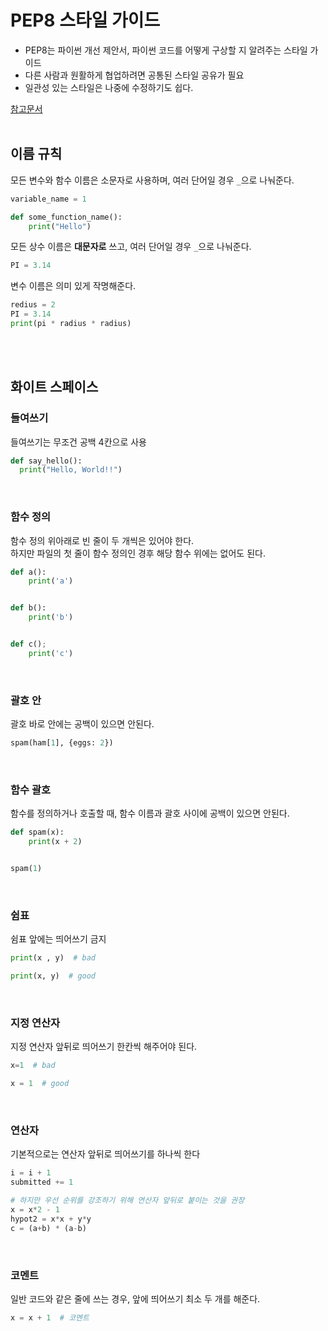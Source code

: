 # PEP8 스타일 가이드
- PEP8는 파이썬 개선 제안서, 파이썬 코드를 어떻게 구상할 지 알려주는 스타일 가이드
- 다른 사람과 원활하게 협업하려면 공통된 스타일 공유가 필요
- 일관성 있는 스타일은 나중에 수정하기도 쉽다.

<a href="https://www.python.org/dev/peps/
pep-0008">참고문서</a>
<br /><br />

## 이름 규칙
모든 변수와 함수 이름은 소문자로 사용하며, 여러 단어일 경우 `_`으로 나눠준다.

```python
variable_name = 1

def some_function_name():
    print("Hello")
```

모든 상수 이름은 **대문자로** 쓰고, 여러 단어일 경우 `_`으로 나눠준다.

```python
PI = 3.14
```

변수 이름은 의미 있게 작명해준다.

```python
redius = 2
PI = 3.14
print(pi * radius * radius)
```

<br /><br />

## 화이트 스페이스
### 들여쓰기
들여쓰기는 무조건 공백 4칸으로 사용

```python
def say_hello():
  print("Hello, World!!")
```

<br />

### 함수 정의
함수 정의 위아래로 빈 줄이 두 개씩은 있어야 한다. <br />
하지만 파일의 첫 줄이 함수 정의인 경후 해당 함수 위에는 없어도 된다.

```python
def a():
    print('a')


def b():
    print('b')


def c();
    print('c')
```

<br />

### 괄호 안
괄호 바로 안에는 공백이 있으면 안된다.

```python
spam(ham[1], {eggs: 2})
```

<br />

### 함수 괄호
함수를 정의하거나 호출할 때, 함수 이름과 괄호 사이에 공백이 있으면 안된다.

```python
def spam(x):
    print(x + 2)


spam(1)
```

<br />

### 쉼표
쉼표 앞에는 띄어쓰기 금지

```python
print(x , y)  # bad

print(x, y)  # good
```

<br />

### 지정 연산자
지정 연산자 앞뒤로 띄어쓰기 한칸씩 해주어야 된다.

```python
x=1  # bad

x = 1  # good
```

<br />

### 연산자
기본적으로는 연산자 앞뒤로 띄어쓰기를 하나씩 한다

```python
i = i + 1
submitted += 1

# 하지만 우선 순위를 강조하기 위해 연산자 앞뒤로 붙이는 것을 권장
x = x*2 - 1
hypot2 = x*x + y*y
c = (a+b) * (a-b)
```

<br />

### 코멘트
일반 코드와 같은 줄에 쓰는 경우, 앞에 띄어쓰기 최소 두 개를 해준다.

```python
x = x + 1  # 코멘트
```